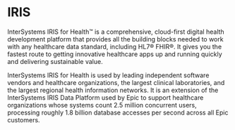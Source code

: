 # IRIS

InterSystems IRIS for Health™ is a comprehensive, cloud-first digital health development platform that provides all the building blocks needed to work with any healthcare data standard, including HL7® FHIR®. It gives you the fastest route to getting innovative healthcare apps up and running quickly and delivering sustainable value.

InterSystems IRIS for Health is used by leading independent software vendors and healthcare organizations, the largest clinical laboratories, and the largest regional health information networks. It is an extension of the InterSystems IRIS Data Platform used by Epic to support healthcare organizations whose systems count 2.5 million concurrent users, processing roughly 1.8 billion database accesses per second across all Epic customers.
